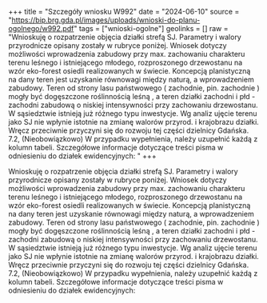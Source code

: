 +++
title = "Szczegóły wniosku W992"
date = "2024-06-10"
source = "https://bip.brg.gda.pl/images/uploads/wnioski-do-planu-ogolnego/w992.pdf"
tags = ["wnioski-ogolne"]
geolinks = []
raw = "Wnioskuję o rozpatrzenie objęcia działki strefą SJ. Parametry i walory przyrodnicze opisany zostały w rubryce poniżej. Wniosek dotyczy możliwości wprowadzenia zabudowy przy max. zachowaniu charakteru terenu leśnego i istniejącego młodego, rozproszonego drzewostanu na wzór eko-forest osiedli realizowanych w świecie. Koncepcją planistyczną na dany teren jest uzyskanie równowagi między naturą, a wprowadzeniem zabudowy. Teren od strony lasu państwowego ( zachodnie, pin. zachodnie ) mogły być dogęszczone roślinnością leśną , a teren działki zachodni i płd - zachodni zabudową o niskiej intensywności przy  zachowaniu drzewostanu. W sąsiedztwie istnieją już różnego typu inwestycje. Wg analiz ujęcie terenu jako SJ nie wpłynie istotnie na zmianę walorów przyrod. i krajobrazu działki. Wręcz przeciwnie przyczyni się do rozwoju tej części dzielnicy Gdańska.  7.2, (Nieobowiązkowo) W przypadku wypełnienia, należy uzupełnić każdą z kolumn tabeli. Szczegółowe informacje dotyczące treści pisma w odniesieniu do działek ewidencyjnych: "
+++

Wnioskuję o rozpatrzenie objęcia działki strefą SJ. Parametry i walory przyrodnicze
opisany zostały w rubryce poniżej. Wniosek dotyczy możliwości wprowadzenia zabudowy przy
max. zachowaniu charakteru terenu leśnego i istniejącego młodego, rozproszonego
drzewostanu na wzór eko-forest osiedli realizowanych w świecie. Koncepcją planistyczną na
dany teren jest uzyskanie równowagi między naturą, a wprowadzeniem zabudowy. Teren od
strony lasu państwowego ( zachodnie, pin. zachodnie ) mogły być dogęszczone roślinnością
leśną , a teren działki zachodni i płd - zachodni zabudową o niskiej intensywności przy
 zachowaniu drzewostanu. W sąsiedztwie istnieją już różnego typu inwestycje. Wg analiz ujęcie
terenu jako SJ nie wpłynie istotnie na zmianę walorów przyrod. i krajobrazu działki. Wręcz
przeciwnie przyczyni się do rozwoju tej części dzielnicy Gdańska.
 7.2, (Nieobowiązkowo) W przypadku wypełnienia, należy uzupełnić każdą z kolumn tabeli.
Szczegółowe informacje dotyczące treści pisma w odniesieniu do działek ewidencyjnych:



